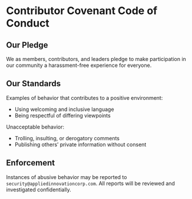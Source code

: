 # Contributor Covenant Code of Conduct

## Our Pledge
We as members, contributors, and leaders pledge to make participation in our community a harassment-free experience for everyone.

## Our Standards
Examples of behavior that contributes to a positive environment:
- Using welcoming and inclusive language
- Being respectful of differing viewpoints

Unacceptable behavior:
- Trolling, insulting, or derogatory comments
- Publishing others’ private information without consent

## Enforcement
Instances of abusive behavior may be reported to `security@appliedinnovationcorp.com`. All reports will be reviewed and investigated confidentially.
